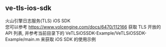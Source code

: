 ## ve-tls-ios-sdk

火山引擎日志服务(TLS) iOS SDK  
您可以参考 https://www.volcengine.com/docs/6470/112166 获取 TLS 开放的 API 列表, 并参考当前目录下的 VeTLSiOSSDK-Example/VeTLSiOSSDK-Example/main.m 来获取 iOS SDK 的使用示例